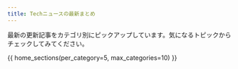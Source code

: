 ```yaml
---
title: Techニュースの最新まとめ
---
```


最新の更新記事をカテゴリ別にピックアップしています。気になるトピックからチェックしてみてください。

{{ home_sections(per_category=5, max_categories=10) }}
